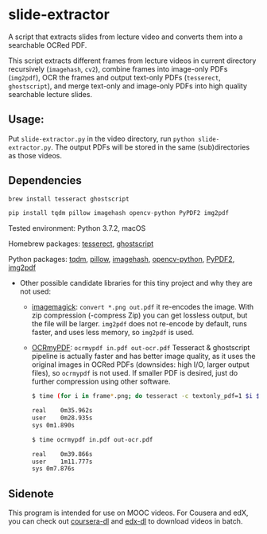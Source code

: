 # slide-extractor

A script that extracts slides from lecture video and converts them into a searchable OCRed PDF.

This script extracts different frames from lecture videos in current directory recursively (`imagehash`, `cv2`), combine frames into image-only PDFs (`img2pdf`), OCR the frames and output text-only PDFs (`tesserect`, `ghostscript`), and merge text-only and image-only PDFs into high quality searchable lecture slides.



## Usage:

Put `slide-extractor.py` in the video directory, run `python slide-extractor.py`. The output PDFs will be stored in the same (sub)directories as those videos.



## Dependencies

```bash
brew install tesseract ghostscript
```

```python
pip install tqdm pillow imagehash opencv-python PyPDF2 img2pdf
```

Tested environment: Python 3.7.2, macOS

Homebrew packages: [tesserect](https://github.com/tesseract-ocr/tesseract), [ghostscript](https://www.ghostscript.com)

Python packages: [tqdm](https://tqdm.github.io), [pillow](https://pillow.readthedocs.io/en/stable/), [imagehash](https://github.com/JohannesBuchner/imagehash), [opencv-python](https://github.com/skvark/opencv-python), [PyPDF2](https://pythonhosted.org/PyPDF2/), [img2pdf](https://gitlab.mister-muffin.de/josch/img2pdf)

- Other possible candidate libraries for this tiny project and why they are not used:

  - [imagemagick](https://www.imagemagick.org): `convert *.png out.pdf`
    it re-encodes the image. With zip compression (-compress Zip) you can get lossless output, but the file will be larger. `img2pdf` does not re-encode by default, runs faster, and uses less memory, so `img2pdf` is used.

  - [OCRmyPDF](https://github.com/jbarlow83/OCRmyPDF): `ocrmypdf in.pdf out-ocr.pdf`
    Tesseract & ghostscript pipeline is actually faster and has better image quality, as it uses the original images in OCRed PDFs (downsides: high I/O, larger output files), so `ocrmypdf` is not used. If smaller PDF is desired, just do further compression using other software.

    ```bash
    $ time (for i in frame*.png; do tesseract -c textonly_pdf=1 $i $i pdf; done; gs -dNOPAUSE -sDEVICE=pdfwrite -sOUTPUTFILE=combine-text.pdf -dBATCH frame*.pdf; python merge.py;)
    
    real	0m35.962s
    user	0m28.935s
    sys	0m1.890s
    
    $ time ocrmypdf in.pdf out-ocr.pdf
    
    real	0m39.866s
    user	1m11.777s
    sys	0m7.876s
    ```



## Sidenote

This program is intended for use on MOOC videos. For Cousera and edX, you can check out [coursera-dl](https://github.com/coursera-dl/coursera-dl) and [edx-dl](https://github.com/coursera-dl/edx-dl) to download videos in batch.
